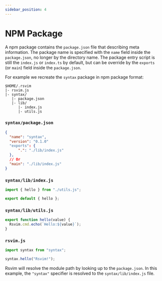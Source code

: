 ```yaml
---
sidebar_position: 4
---
```


# NPM Package

A npm package contains the `package.json` file that describing meta information. The package name is specified with the `name` field inside the `package.json`, no longer by the directory name. The package entry script is still the `index.js` or `index.ts` by default, but can be override by the `exports` (or `main`) field inside the `package.json`.

For example we recreate the `syntax` package in npm package format:

```
$HOME/.rsvim
|- rsvim.js
|- syntax/
   |- package.json
   |- lib/
      |- index.js
      |- utils.js
```

### `syntax/package.json`

```json {2,4,8}
{
  "name": "syntax",
  "version": "0.1.0"
  "exports": {
      ".": "./lib/index.js"
  },
  // Or
  "main": "./lib/index.js"
}
```

### `syntax/lib/index.js`

```javascript
import { hello } from "./utils.js";

export default { hello };
```

### `syntax/lib/utils.js`

```javascript
export function hello(value) {
  Rsvim.cmd.echo(`Hello:${value}`);
}
```

### `rsvim.js`

```javascript {1}
import syntax from "syntax";

syntax.hello("Rsvim!");
```

Rsvim will resolve the module path by looking up to the `package.json`. In this example, the `"syntax"` specifier is resolved to the `syntax/lib/index.js` file.
